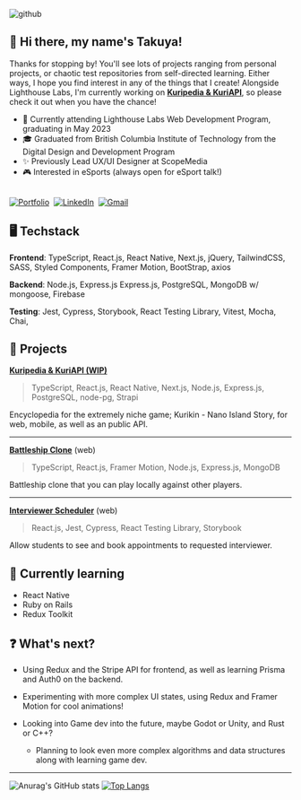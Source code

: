 ![github](https://github.com/takuyadev/takuyadev/blob/main/github.png?raw=true)
## 🤗 Hi there, my name's Takuya!

Thanks for stopping by! You'll see lots of projects ranging from personal projects, or chaotic test repositories from self-directed learning. Either ways, I hope you find interest in any of the things that I create! Alongside Lighthouse Labs, I'm currently working on [**Kuripedia & KuriAPI**](https://github.com/takuyadev/kuriapi), so please check it out when you have the chance! 

- 📜 Currently attending Lighthouse Labs Web Development Program, graduating in May 2023
- 🎓 Graduated from British Columbia Institute of Technology from the Digital Design and Development Program
- ✨ Previously Lead UX/UI Designer at ScopeMedia
- 🎮 Interested in eSports (always open for eSport talk!)
<br>
  <a href="https://takuyaktoyokawa.ca"><img src="https://img.shields.io/badge/portfolio-blue.svg?&style=for-the-badge&logo=internetexplorer&logoColor=white" alt="Portfolio"/></a>&nbsp;
  <a href="https://www.linkedin.com/in/takuya-toyokawa/"><img src="https://img.shields.io/badge/linkedin-%230077B5.svg?&style=for-the-badge&logo=linkedin&logoColor=white" alt="LinkedIn" /></a>&nbsp;
  <a href="mailto:takuya.k.toyokawa@protonmail.com?subject=From%20Github"><img src="https://img.shields.io/badge/gmail-%23D14836.svg?&style=for-the-badge&logo=gmail&logoColor=white" alt="Gmail"/></a>&nbsp;
<br>

## 🖥️ Techstack

**Frontend**: TypeScript, React.js, React Native, Next.js, jQuery, TailwindCSS, SASS, Styled Components, Framer Motion, BootStrap, axios

**Backend**: Node.js, Express.js Express.js, PostgreSQL, MongoDB w/ mongoose, Firebase

**Testing**: Jest, Cypress, Storybook, React Testing Library, Vitest, Mocha, Chai,

## 📝 Projects
 
[**Kuripedia & KuriAPI (WIP)**](https://github.com/takuyadev/kuriapi)
> TypeScript, React.js, React Native, Next.js, Node.js, Express.js, PostgreSQL, node-pg, Strapi

Encyclopedia for the extremely niche game; Kurikin - Nano Island Story, for web, mobile, as well as an public API.
 
---

[**Battleship Clone**](https://github.com/takuyadev/battleship-clone) (web)
> TypeScript, React.js, Framer Motion, Node.js, Express.js, MongoDB

Battleship clone that you can play locally against other players.

---

[**Interviewer Scheduler**](https://github.com/takuyadev/interview-scheduler) (web)
> React.js, Jest, Cypress, React Testing Library, Storybook

Allow students to see and book appointments to requested interviewer.

## 🌱 Currently learning

- React Native
- Ruby on Rails
- Redux Toolkit

## ❓ What's next?

- Using Redux and the Stripe API for frontend, as well as learning Prisma and Auth0 on the backend.
- Experimenting with more complex UI states, using Redux and Framer Motion for cool animations!
- Looking into Game dev into the future, maybe Godot or Unity, and Rust or C++?

  - Planning to look even more complex algorithms and data structures along with learning game dev. 

---

![Anurag's GitHub stats](https://github-readme-stats.vercel.app/api?username=takuyadev&show_icons=true&hide_title=true&hide_border=true&bg_color=113A5D&icon_color=FF7A8A&title_color=FF7A8A&text_color=F9F9F9)
[![Top Langs](https://github-readme-stats.vercel.app/api/top-langs/?username=takuyadev&layout=compact&hide_title=true&hide_border=true&card_width=468px&bg_color=113A5D&icon_color=FF7A8A&title_color=FF7A8A&text_color=F9F9F9)](https://github.com/takuyadev/github-readme-stats)
